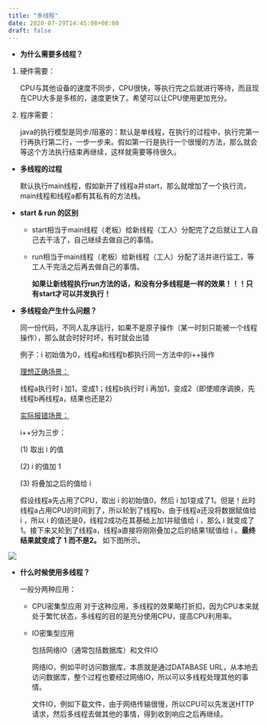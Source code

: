 ```yaml
---
title: "多线程"
date: 2020-07-29T14:45:08+08:00
draft: false
---
```


+ **为什么需要多线程？**

1. 硬件需要：
 
   CPU与其他设备的速度不同步，CPU很快，等执行完之后就进行等待，而且现在CPU大多是多核的，速度更快了。希望可以让CPU使用更加充分。
3. 程序需要：
   
   java的执行模型是同步/阻塞的：默认是单线程，在执行的过程中，执行完第一行再执行第二行，一步一步来。假如第一行是执行一个很慢的方法，那么就会等这个方法执行结束再继续，这样就需要等待很久。

+ **多线程的过程**

  默认执行main线程，假如新开了线程a并start，那么就增加了一个执行流，main线程和线程a都有其私有的方法栈。

+ **start & run 的区别**

  + start相当于main线程（老板）给新线程（工人）分配完了之后就让工人自己去干活了，自己继续去做自己的事情。

  + run相当于main线程（老板）给新线程（工人）分配了活并进行监工，等工人干完活之后再去做自己的事情。

    **如果让新线程执行run方法的话，和没有分多线程是一样的效果！！！只有start才可以并发执行！**

+ **多线程会产生什么问题？**

  同一份代码，不同人乱序运行，如果不是原子操作（某一时刻只能被一个线程操作），那么就会时好时坏，有时就会出错

  例子：i 初始值为0，线程a和线程b都执行同一方法中的i++操作

  <u>理想正确场景：</u>

  线程a执行时 i 加1，变成1；线程b执行时 i 再加1，变成2（即使顺序调换，先线程b再线程a，结果也还是2）

  <u>实际报错场景：</u>

  i++分为三步：

  (1) 取出 i 的值

  (2) i 的值加 1

  (3) 将叠加之后的值给 i

  假设线程a先占用了CPU，取出 i 的初始值0，然后 i 加1变成了1。但是！此时线程a占用CPU的时间到了，所以轮到了线程b，由于线程a还没将数据赋值给 i ，所以 i 的值还是0，线程2成功在其基础上加1并赋值给 i ，那么 i 就变成了1。接下来又轮到了线程a，线程a直接将刚刚叠加之后的结果1赋值给 i 。**最终结果就变成了 1 而不是2。** 如下图所示。

![](../img/MultiThread.png)

+ **什么时候使用多线程？**

  一般分两种应用：

  + CPU密集型应用  对于这种应用，多线程的效果略打折扣，因为CPU本来就处于繁忙状态，多线程的目的是充分使用CPU，提高CPU利用率。

  + IO密集型应用  

    包括网络IO（通常包括数据库）和文件IO

    网络IO，例如平时访问数据库，本质就是通过DATABASE URL，从本地去访问数据库，整个过程也要经过网络IO，所以可以多线程处理其他的事情。

    文件IO，例如下载文件，由于网络传输很慢，所以CPU可以先发送HTTP请求，然后多线程去做其他的事情，得到收到响应之后再继续。

    
